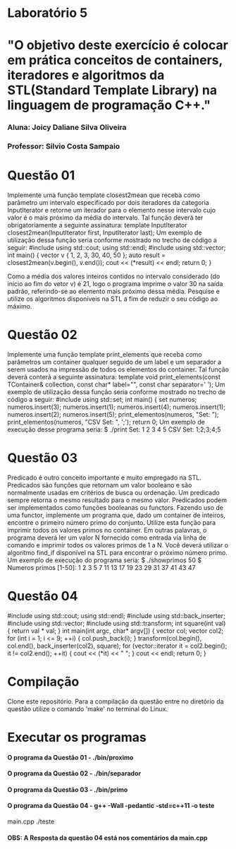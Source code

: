 # Laboratório 5

# "O objetivo deste exercício é colocar em prática conceitos de containers, iteradores e algoritmos da STL(Standard Template Library) na linguagem de programação C++."
### Aluna: Joicy Daliane Silva Oliveira
### Professor: Silvio Costa Sampaio


# Questão 01
Implemente uma função template closest2mean que receba como parâmetro um intervalo especificado por dois iteradores da categoria InputIterator e retorne um iterador para o elemento nesse intervalo cujo valor é o mais próximo da média do intervalo. Tal função deverá ter obrigatoriamente a seguinte assinatura:
template<typename InputIterator>
InputIterator closest2mean(InputIterator first, InputIterator last);
Um exemplo de utilização dessa função seria conforme mostrado no trecho de código a seguir:
#include <iostream>
using std::cout;
using std::endl;
#include <vector>
using std::vector;
int main() {
vector<int> v { 1, 2, 3, 30, 40, 50 };
auto result = closest2mean(v.begin(), v.end());
cout << (*result) << endl;
return 0;
}

Como a média dos valores inteiros contidos no intervalo considerado (do início ao fim do vetor v) é
21, logo o programa imprime o valor 30 na saída padrão, referindo-se ao elemento mais próximo
dessa média. Pesquise e utilize os algoritmos disponíveis na STL a fim de reduzir o seu código ao
máximo.


# Questão 02
Implemente uma função template print_elements que receba como parâmetros um container
qualquer seguido de um label e um separador a serem usados na impressão de todos os elementos
do container. Tal função deverá conterá a seguinte assinatura:
template<typename TContainer>
void print_elements(const TContainer& collection, const char* label="",
const char separator=' ');
Um exemplo de utilização dessa função seria conforme mostrado no trecho de código a seguir:
#include <set>
using std::set;
int main() {
set<int> numeros;
numeros.insert(3);
numeros.insert(1);
numeros.insert(4);
numeros.insert(1);
numeros.insert(2);
numeros.insert(5);
print_elementos(numeros, "Set: ");
print_elementos(numeros, "CSV Set: ", ';');
return 0;
Um exemplo de execução desse programa seria:
$ ./print
Set: 1 2 3 4 5
CSV Set: 1;2;3;4;5


# Questão 03
Predicado é outro conceito importante e muito empregado na STL. Predicados são funções que
retornam um valor booleano e são normalmente usadas em critérios de busca ou ordenação. Um
predicado sempre retorna o mesmo resultado para o mesmo valor. Predicados podem ser
implementados como funções booleanas ou functors.
Fazendo uso de uma functor, implemente um programa que, dado um container de inteiros, encontre
o primeiro número primo do conjunto. Utilize esta função para imprimir todos os valores primos no
container. Em outras palavras, o programa deverá ler um valor N fornecido como entrada via linha
de comando e imprimir todos os valores primos de 1 a N. Você deverá utilizar o algoritmo find_if
disponível na STL para encontrar o próximo número primo.
Um exemplo de execução do programa seria:
$ ./showprimos 50
$ Numeros primos [1-50]: 1 2 3 5 7 11 13 17 19 23 29 31 37 41 43 47

# Questão 04
#include <iostream>
using std::cout;
using std::endl;
#include <iterator>
using std::back_inserter;
#include <vector>
using std::vector;
#include <algorithm>
using std::transform;
int square(int val) {
return val * val;
}
int main(int argc, char* argv[]) {
vector<int> col;
vector<int> col2;
for (int i = 1; i <= 9; ++i) {
col.push_back(i);
}
transform(col.begin(), col.end(), back_inserter(col2), square);
for (vector<int>::iterator it = col2.begin(); it != col2.end(); ++it) {
cout << (*it) << " ";
}
cout << endl;
return 0;
}

# Compilação
Clone este repositório.
Para a compilação da questão entre no diretório da questão utilize o comando 'make' no terminal do Linux.

# Executar os programas
#### O programa da Questão 01 - ./bin/proximo
#### O programa da Questão 02 - ./bin/separador
#### O programa da Questão 03 - ./bin/primo
#### O programa da Questão 04 - g++ -Wall -pedantic -std=c++11 -o teste 
main.cpp
						   ./teste
#### OBS: A Resposta da questão 04 está nos comentários da main.cpp


